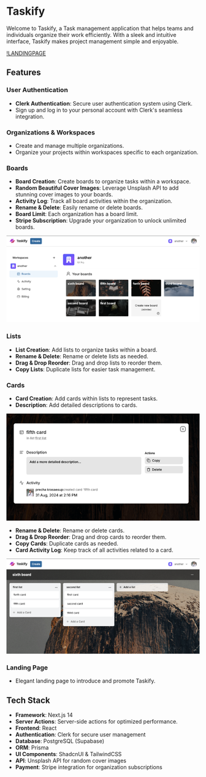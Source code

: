 # Taskify

Welcome to Taskify, a Task management application that helps teams and individuals organize their work efficiently. With a sleek and intuitive interface, Taskify makes project management simple and enjoyable.

[!LANDINGPAGE](public/Landing-Page-Image.png)

## Features

### User Authentication

- **Clerk Authentication**: Secure user authentication system using Clerk.
- Sign up and log in to your personal account with Clerk's seamless integration.

### Organizations & Workspaces

- Create and manage multiple organizations.
- Organize your projects within workspaces specific to each organization.

### Boards

- **Board Creation**: Create boards to organize tasks within a workspace.
- **Random Beautiful Cover Images**: Leverage Unsplash API to add stunning cover images to your boards.
- **Activity Log**: Track all board activities within the organization.
- **Rename & Delete**: Easily rename or delete boards.
- **Board Limit**: Each organization has a board limit.
- **Stripe Subscription**: Upgrade your organization to unlock unlimited boards.

![ORG-BOARD-IMAGE](public/Org-Board-Image.png)

### Lists

- **List Creation**: Add lists to organize tasks within a board.
- **Rename & Delete**: Rename or delete lists as needed.
- **Drag & Drop Reorder**: Drag and drop lists to reorder them.
- **Copy Lists**: Duplicate lists for easier task management.

### Cards

- **Card Creation**: Add cards within lists to represent tasks.
- **Description**: Add detailed descriptions to cards.

![DESCRIPTION](public/Description-Image.png)

- **Rename & Delete**: Rename or delete cards.
- **Drag & Drop Reorder**: Drag and drop cards to reorder them.
- **Copy Cards**: Duplicate cards as needed.
- **Card Activity Log**: Keep track of all activities related to a card.

![CARD-BOARD-IMAGE](public/Card-Board-Image.png)

### Landing Page

- Elegant landing page to introduce and promote Taskify.

## Tech Stack

- **Framework**: Next.js 14
- **Server Actions**: Server-side actions for optimized performance.
- **Frontend**: React
- **Authentication**: Clerk for secure user management
- **Database**: PostgreSQL (Supabase)
- **ORM**: Prisma
- **UI Components**: ShadcnUI & TailwindCSS
- **API**: Unsplash API for random cover images
- **Payment**: Stripe integration for organization subscriptions
